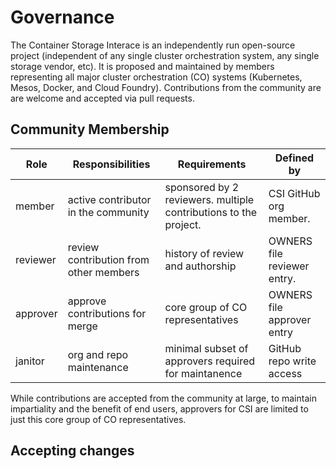 # Governance

The Container Storage Interace is an independently run open-source project (independent of any single cluster orchestration system, any single storage vendor, etc).
It is proposed and maintained by members representing all major cluster orchestration (CO) systems (Kubernetes, Mesos, Docker, and Cloud Foundry).
Contributions from the community are are welcome and accepted via pull requests.

## Community Membership


| Role | Responsibilities | Requirements | Defined by |
| -----| ---------------- | ------------ | -------|
| member | active contributor in the community | sponsored by 2 reviewers.  multiple contributions to the project. | CSI GitHub org member. |
| reviewer | review contribution from other members | history of review and authorship | OWNERS file reviewer entry. |
| approver | approve contributions for merge | core group of CO representatives | OWNERS file approver entry|
| janitor | org and repo maintenance | minimal subset of approvers required for maintanence | GitHub repo write access |

While contributions are accepted from the community at large, to maintain impartiality and the benefit of end users, approvers for CSI are limited to just this core group of CO representatives.

## Accepting changes

